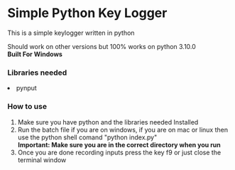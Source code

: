 <h1>Simple Python Key Logger</h1>
<p>
This is a simple keylogger written in python</p>
Should work on other versions but 100% works on python 3.10.0
<br>
<b>Built For Windows</b>
</p>
<h3> Libraries needed</h3>
<ui>
<li>pynput</li>
</ui>
<h3>How to use</h3>
<ol>
<li>Make sure you have python and the libraries needed Installed</li>
<li>Run the batch file if you are on windows, 
if you are on mac or linux then use the python shell comand "python index.py"<br>
<b>Important: Make sure you are in the correct directory when you run</b></li>
<li>Once you are done recording inputs press the key f9 or just close the terminal window</li>
</ol>